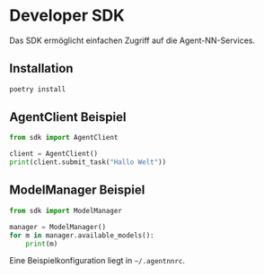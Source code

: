 # Developer SDK

Das SDK ermöglicht einfachen Zugriff auf die Agent-NN-Services.

## Installation

```bash
poetry install
```

## AgentClient Beispiel

```python
from sdk import AgentClient

client = AgentClient()
print(client.submit_task("Hallo Welt"))
```

## ModelManager Beispiel

```python
from sdk import ModelManager

manager = ModelManager()
for m in manager.available_models():
    print(m)
```

Eine Beispielkonfiguration liegt in `~/.agentnnrc`.
